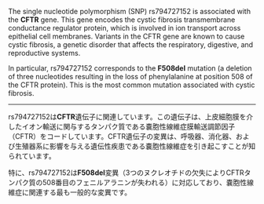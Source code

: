 The single nucleotide polymorphism (SNP) rs794727152 is associated with the **CFTR** gene. This gene encodes the cystic fibrosis transmembrane conductance regulator protein, which is involved in ion transport across epithelial cell membranes. Variants in the CFTR gene are known to cause cystic fibrosis, a genetic disorder that affects the respiratory, digestive, and reproductive systems.

In particular, rs794727152 corresponds to the **F508del** mutation (a deletion of three nucleotides resulting in the loss of phenylalanine at position 508 of the CFTR protein). This is the most common mutation associated with cystic fibrosis.

---

rs794727152は**CFTR**遺伝子に関連しています。この遺伝子は、上皮細胞膜を介したイオン輸送に関与するタンパク質である嚢胞性線維症膜輸送調節因子（CFTR）をコードしています。CFTR遺伝子の変異は、呼吸器、消化器、および生殖器系に影響を与える遺伝性疾患である嚢胞性線維症を引き起こすことが知られています。

特に、rs794727152は**F508del**変異（3つのヌクレオチドの欠失によりCFTRタンパク質の508番目のフェニルアラニンが失われる）に対応しており、嚢胞性線維症に関連する最も一般的な変異です。